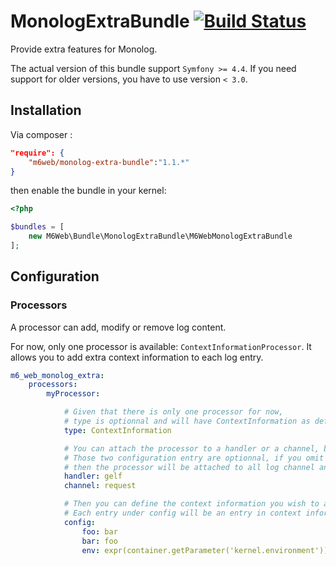 # MonologExtraBundle [![Build Status](https://img.shields.io/endpoint.svg?url=https%3A%2F%2Factions-badge.atrox.dev%2FBedrockStreaming%2FMonologExtraBundle%2Fbadge%3Fref%3Dmaster&style=flat)](https://actions-badge.atrox.dev/BedrockStreaming/MonologExtraBundle/goto?ref=master)

Provide extra features for Monolog.

The actual version of this bundle support `Symfony >= 4.4`.
If you need support for older versions, you have to use version `< 3.0`.

## Installation

Via composer :

```json
"require": {
    "m6web/monolog-extra-bundle":"1.1.*"
}
```

then enable the bundle in your kernel:

```php
<?php

$bundles = [
    new M6Web\Bundle\MonologExtraBundle\M6WebMonologExtraBundle
];
```

## Configuration

### Processors

A processor can add, modify or remove log content.

For now, only one processor is available: `ContextInformationProcessor`. It allows you to add extra context information to each log entry.

```yml
m6_web_monolog_extra:
    processors:
        myProcessor:

            # Given that there is only one processor for now,
            # type is optionnal and will have ContextInformation as default value
            type: ContextInformation

            # You can attach the processor to a handler or a channel, but not both
            # Those two configuration entry are optionnal, if you omit both
            # then the processor will be attached to all log channel and handlers.
            handler: gelf
            channel: request

            # Then you can define the context information you wish to add
            # Each entry under config will be an entry in context information
            config:
                foo: bar
                bar: foo
                env: expr(container.getParameter('kernel.environment'))

```